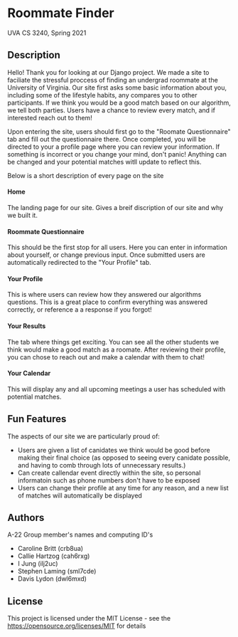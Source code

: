 # Roommate Finder
UVA CS 3240, Spring 2021

## Description

  Hello! Thank you for looking at our Django project. We made a site to faciliate the stressful proccess of finding an undergrad roommate at the University of Virginia.
Our site first asks some basic information about you, including some of the lifestyle habits, any compares you to other participants. If we think you would be a good 
match based on our algorithm, we tell both parties. Users have a chance to review every match, and if interested reach out to them!  

  Upon entering the site, users should first go to the "Roomate Questionnaire" tab and fill out the questionnaire there.  Once completed, you will be directed to your a profile page where you can review your information. If something is incorrect or you
change your mind, don't panic! Anything can be changed and your potential matches witll update to reflect this.  

Below is a short description of every page on the site

#### Home

The landing page for our site. Gives a breif discription of our site and why we built it. 

#### Roommate Questionnaire

This should be the first stop for all users. Here you can enter in information about yourself, or change previous input. Once submitted users are automatically
redirected to the "Your Profile" tab.

#### Your Profile

This is where users can review how they answered our algorithms questions. This is a great place to confirm everything was answered correctly, or reference a
a response if you forgot!

#### Your Results

The tab where things get exciting. You can see all the other students we think would make a good match as a roomate. After reviewing their profile, you can chose
to reach out and make a calendar with them to chat!


#### Your Calendar

This will display any and all upcoming meetings a user has scheduled with potential matches.

## Fun Features
The aspects of our site we are particularly proud of:  

* Users are given a list of canidates we think would be good before making their final choice (as opposed to seeing every canidate possible, and having to comb through lots of unnecessary results.)
* Can create callendar event directly within the site, so personal informatoin such as phone numbers don't have to be exposed
* Users can change their profile at any time for any reason, and a new list of matches will automatically be displayed

## Authors

A-22 Group member's names and computing ID's

* Caroline Britt (crb8ua)
* Callie Hartzog (cah6rxg)
* I Jung (ilj2uc)
* Stephen Laming (sml7cde)
* Davis Lydon (dwl6mxd)


## License

This project is licensed under the MIT License - see the https://opensource.org/licenses/MIT for details
